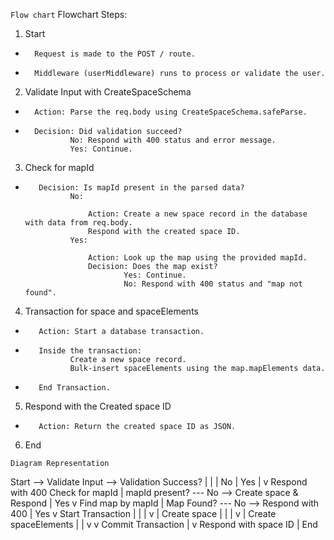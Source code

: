 `Flow chart`
Flowchart Steps:

1. Start

-       Request is made to the POST / route.
-       Middleware (userMiddleware) runs to process or validate the user.

2. Validate Input with CreateSpaceSchema
        
-       Action: Parse the req.body using CreateSpaceSchema.safeParse.
-       Decision: Did validation succeed?
                No: Respond with 400 status and error message.
                Yes: Continue.

3. Check for mapId

-        Decision: Is mapId present in the parsed data?
                No:

                    Action: Create a new space record in the database with data from req.body.
                    Respond with the created space ID.
                Yes:

                    Action: Look up the map using the provided mapId.
                    Decision: Does the map exist?
                            Yes: Continue.
                            No: Respond with 400 status and "map not found".

4. Transaction for space and spaceElements

-        Action: Start a database transaction.
-        Inside the transaction:
                Create a new space record.
                Bulk-insert spaceElements using the map.mapElements data.
-        End Transaction.

5. Respond with the Created space ID

-        Action: Return the created space ID as JSON.

6. End




 `Diagram Representation`




Start --> Validate Input --> Validation Success?
              |                          |
              | No                       | Yes
              |                         v
      Respond with 400         Check for mapId
                                       |
                          mapId present? --- No --> Create space & Respond
                                       |
                                       Yes
                                       v
                           Find map by mapId
                                       |
                         Map Found? --- No --> Respond with 400
                                       |
                                       Yes
                                       v
                        Start Transaction
                          |          |
                          |          v
                          |   Create space
                          |          |
                          |          v
                          |    Create spaceElements
                          |          |
                          v          v
                       Commit Transaction
                                       |
                                       v
                         Respond with space ID
                                       |
                                      End
